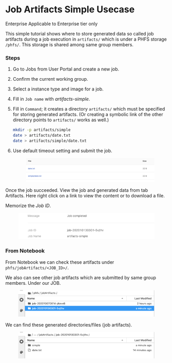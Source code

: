 # Job Artifacts Simple Usecase

Enterprise Applicable to Enterprise tier only

This simple tutorial shows where to store generated data so called job artifacts during a job execution in `artifacts/` which is under a PHFS storage `/phfs/`. This storage is shared among same group members.

### Steps

1. Go to Jobs from User Portal and create a new job.
2. Confirm the current working group.
3. Select a instance type and image for a job.
4. Fill in `Job name` with _artifacts-simple_.
5.  Fill in `Command`; it creates a directory `artifacts/` which must be specified for storing generated artifacts. (Or creating a symbolic link of the other directory points to `artifacts/` works as well.)

    ```bash
    mkdir -p artifacts/simple
    date > artifacts/date.txt
    date > artifacts/simple/date.txt
    ```
6.  Use default timeout setting and submit the job.

    <figure><img src="../../.gitbook/assets/jart_simple_file.png" alt=""><figcaption></figcaption></figure>

Once the job succeeded. View the job and generated data from tab Artifacts. Here right click on a link to view the content or to download a file.

Memorize the _Job ID_.

<figure><img src="../../.gitbook/assets/jart_simple_job.png" alt=""><figcaption></figcaption></figure>

### From Notebook

From Notebook we can check these artifacts under `phfs/jobArtifacts/<JOB_ID>/`.

We also can see other job artifacts which are submitted by same group members. Under our JOB.

<figure><img src="../../.gitbook/assets/jart_simple_nb_1.png" alt=""><figcaption></figcaption></figure>

We can find these generated directories/files (job artifacts).

<figure><img src="../../.gitbook/assets/jart_simple_nb_2.png" alt=""><figcaption></figcaption></figure>
